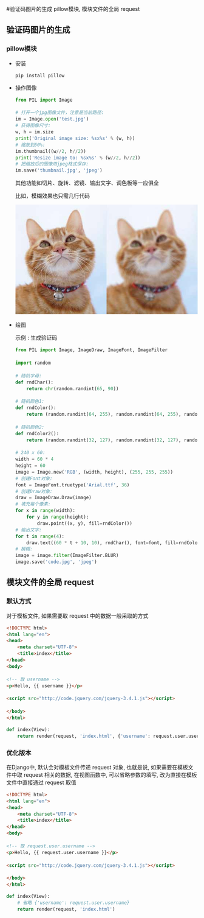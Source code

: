#验证码图片的生成 pillow模块, 模块文件的全局 request

## 验证码图片的生成

### pillow模块

- 安装

  ```
  pip install pillow
  ```

- 操作图像

  ```python
  from PIL import Image
  
  # 打开一个jpg图像文件，注意是当前路径:
  im = Image.open('test.jpg')
  # 获得图像尺寸:
  w, h = im.size
  print('Original image size: %sx%s' % (w, h))
  # 缩放到50%:
  im.thumbnail((w//2, h//2))
  print('Resize image to: %sx%s' % (w//2, h//2))
  # 把缩放后的图像用jpeg格式保存:
  im.save('thumbnail.jpg', 'jpeg')
  ```

  其他功能如切片、旋转、滤镜、输出文字、调色板等一应俱全

  比如，模糊效果也只需几行代码

  ![](pics/01.jpeg)

- 绘图

  示例 : 生成验证码

  ```python
  from PIL import Image, ImageDraw, ImageFont, ImageFilter
  
  import random
  
  # 随机字母:
  def rndChar():
      return chr(random.randint(65, 90))
  
  # 随机颜色1:
  def rndColor():
      return (random.randint(64, 255), random.randint(64, 255), random.randint(64, 255))
  
  # 随机颜色2:
  def rndColor2():
      return (random.randint(32, 127), random.randint(32, 127), random.randint(32, 127))
  
  # 240 x 60:
  width = 60 * 4
  height = 60
  image = Image.new('RGB', (width, height), (255, 255, 255))
  # 创建Font对象:
  font = ImageFont.truetype('Arial.ttf', 36)
  # 创建Draw对象:
  draw = ImageDraw.Draw(image)
  # 填充每个像素:
  for x in range(width):
      for y in range(height):
          draw.point((x, y), fill=rndColor())
  # 输出文字:
  for t in range(4):
      draw.text((60 * t + 10, 10), rndChar(), font=font, fill=rndColor2())
  # 模糊:
  image = image.filter(ImageFilter.BLUR)
  image.save('code.jpg', 'jpeg')
  ```

## 模块文件的全局 request

### 默认方式

对于模板文件, 如果需要取 request 中的数据一般采取的方式

```html
<!DOCTYPE html>
<html lang="en">
<head>
    <meta charset="UTF-8">
    <title>index</title>
</head>
<body>

<!-- 取 username -->
<p>Hello, {{ username }}</p>

<script src="http://code.jquery.com/jquery-3.4.1.js"></script>

</body>
</html>
```

```python
def index(View):
    return render(request, 'index.html', {'username': request.user.username})
```

### 优化版本

在Django中, 默认会对模板文件传递 request 对象, 也就是说, 如果需要在模板文件中取 request 相关的数据, 在视图函数中, 可以省略参数的填写, 改为直接在模板文件中直接通过 request 取值

```html
<!DOCTYPE html>
<html lang="en">
<head>
    <meta charset="UTF-8">
    <title>index</title>
</head>
<body>

<!-- 取 request.user.username -->
<p>Hello, {{ request.user.username }}</p>

<script src="http://code.jquery.com/jquery-3.4.1.js"></script>

</body>
</html>
```

```python
def index(View):
  	# 省略 {'username': request.user.username}
    return render(request, 'index.html')
```

